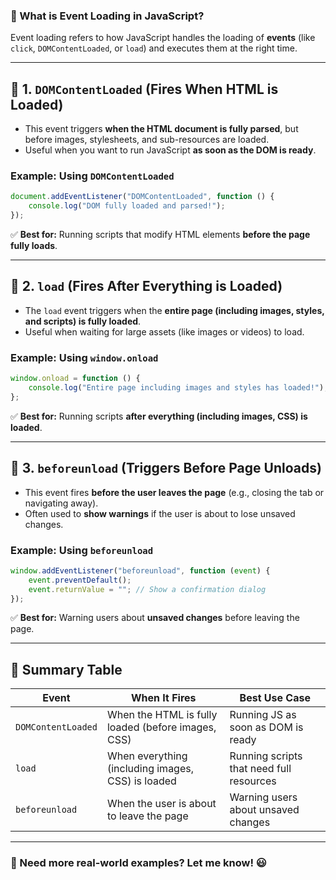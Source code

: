 ### **🔹 What is Event Loading in JavaScript?**  

Event loading refers to how JavaScript handles the loading of **events** (like `click`, `DOMContentLoaded`, or `load`) and executes them at the right time.

---

## **🔸 1. `DOMContentLoaded` (Fires When HTML is Loaded)**
- This event triggers **when the HTML document is fully parsed**, but before images, stylesheets, and sub-resources are loaded.  
- Useful when you want to run JavaScript **as soon as the DOM is ready**.

### **Example: Using `DOMContentLoaded`**
```js
document.addEventListener("DOMContentLoaded", function () {
    console.log("DOM fully loaded and parsed!");
});
```
✅ **Best for:** Running scripts that modify HTML elements **before the page fully loads**.  

---

## **🔸 2. `load` (Fires After Everything is Loaded)**
- The `load` event triggers when the **entire page (including images, styles, and scripts) is fully loaded**.  
- Useful when waiting for large assets (like images or videos) to load.

### **Example: Using `window.onload`**
```js
window.onload = function () {
    console.log("Entire page including images and styles has loaded!");
};
```
✅ **Best for:** Running scripts **after everything (including images, CSS) is loaded**.  

---

## **🔸 3. `beforeunload` (Triggers Before Page Unloads)**
- This event fires **before the user leaves the page** (e.g., closing the tab or navigating away).
- Often used to **show warnings** if the user is about to lose unsaved changes.

### **Example: Using `beforeunload`**
```js
window.addEventListener("beforeunload", function (event) {
    event.preventDefault();
    event.returnValue = ""; // Show a confirmation dialog
});
```
✅ **Best for:** Warning users about **unsaved changes** before leaving the page.  

---

## **🔹 Summary Table**
| Event | When It Fires | Best Use Case |
|-------|-------------|--------------|
| `DOMContentLoaded` | When the HTML is fully loaded (before images, CSS) | Running JS as soon as DOM is ready |
| `load` | When everything (including images, CSS) is loaded | Running scripts that need full resources |
| `beforeunload` | When the user is about to leave the page | Warning users about unsaved changes |

---

### **🚀 Need more real-world examples? Let me know!** 😃